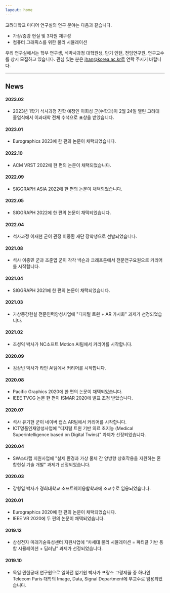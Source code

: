 ```yaml
---
layout: home
---
```


고려대학교 미디어 연구실의 연구 분야는 다음과 같습니다.
* 가상/증강 현실 및 3차원 재구성
* 컴퓨터 그래픽스를 위한 물리 시뮬레이션

우리 연구실에서는 학부 연구생, 석박사과정 대학원생, 단기 인턴, 전임연구원, 연구교수를 상시 모집하고 있습니다.
관심 있는 분은 jhan@korea.ac.kr로 연락 주시기 바랍니다.

<hr>

## News
#### 2023.02
* 2023년 1학기 석사과정 진학 예정인 이희성 군(수학과)이 2월 24일 열린 고려대 졸업식에서 이과대학 전체 수석으로 표창을 받았습니다.

#### 2023.01
* Eurographics 2023에 한 편의 논문이 채택되었습니다.

#### 2022.10
* ACM VRST 2022에 한 편의 논문이 채택되었습니다.

#### 2022.09
* SIGGRAPH ASIA 2022에 한 편의 논문이 채택되었습니다.

#### 2022.05
* SIGGRAPH 2022에 한 편의 논문이 채택되었습니다.

#### 2022.04
* 석사과정 이재현 군이 관정 이종환 재단 장학생으로 선발되었습니다.

#### 2021.08
* 석사 이종민 군과 조준엽 군이 각각 넥슨과 크래프톤에서 전문연구요원으로 커리어를 시작합니다.

#### 2021.04
* SIGGRAPH 2021에 한 편의 논문이 채택되었습니다.

#### 2021.03
* 가상증강현실 전문인력양성사업에 "디지털 트윈 + AR 가시화" 과제가 선정되었습니다.

#### 2021.02
* 조성익 박사가 NC소프트 Motion AI팀에서 커리어를 시작합니다.

#### 2020.09
* 김상빈 박사가 라인 AI팀에서 커리어를 시작합니다.

#### 2020.08
* Pacific Graphics 2020에 한 편의 논문이 채택되었습니다.
* IEEE TVCG 논문 한 편이 ISMAR 2020에 발표 초청 받았습니다.

#### 2020.07
* 석사 유기현 군이 네이버 랩스 AR팀에서 커리어를 시작합니다.
* ICT명품인재양성사업에 "디지털 트윈 기반 의료 초지능 (Medical Superintelligence based on Digital Twins)" 과제가 선정되었습니다.

#### 2020.04
* SW스타랩 지원사업에 "실제 환경과 가상 물체 간 양방향 상호작용을 지원하는 혼합현실 기술 개발" 과제가 선정되었습니다.

#### 2020.03
* 강형엽 박사가 경희대학교 소프트웨어융합학과에 조교수로 임용되었습니다.

#### 2020.01
* Eurographics 2020에 한 편의 논문이 채택되었습니다.
* IEEE VR 2020에 두 편의 논문이 채택되었습니다.

#### 2019.12
* 삼성전자 미래기술육성센터 지원사업에 “차세대 물리 시뮬레이션 = 파티클 기반 통합 시뮬레이션 + 딥러닝” 과제가 선정되었습니다.

#### 2019.10
* 독일 뮌헨공대 연구원으로 일하던 엄기원 박사가 프랑스 그랑제꼴 중 하나인 Telecom Paris 대학의 Image, Data, Signal Department에 부교수로 임용되었습니다.
